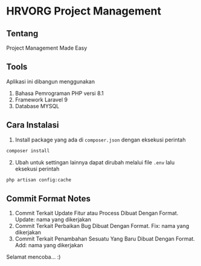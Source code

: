 # HRVORG Project Management

## Tentang

Project Management Made Easy

## Tools

Aplikasi ini dibangun menggunakan

1. Bahasa Pemrograman PHP versi 8.1
2. Framework Laravel 9
3. Database MYSQL

## Cara Instalasi

1. Install package yang ada di `composer.json` dengan eksekusi perintah

```bash
composer install
```

2. Ubah untuk settingan lainnya dapat dirubah melalui file `.env` lalu eksekusi perintah

```bash
php artisan config:cache
```

## Commit Format Notes

1. Commit Terkait Update Fitur atau Process Dibuat Dengan Format. Update: nama yang dikerjakan
2. Commit Terkait Perbaikan Bug Dibuat Dengan Format. Fix: nama yang dikerjakan
3. Commit Terkait Penambahan Sesuatu Yang Baru Dibuat Dengan Format. Add: nama yang dikerjakan

Selamat mencoba... :)
